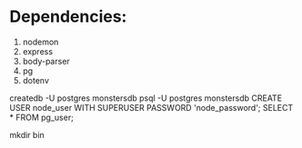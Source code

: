 # Dependencies:
1. nodemon
2. express
3. body-parser
4. pg
5. dotenv

createdb -U postgres monstersdb
psql -U postgres monstersdb
CREATE USER node_user WITH SUPERUSER PASSWORD 'node_password';
SELECT * FROM pg_user;

mkdir bin
